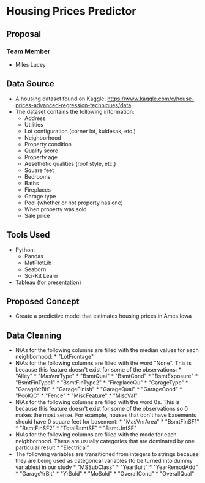 # Housing Prices Predictor
## Proposal
### Team Member
* Miles Lucey
## Data Source
* A housing dataset found on Kaggle: https://www.kaggle.com/c/house-prices-advanced-regression-techniques/data
* The dataset contains the following information:
    * Address
    * Utilities
    * Lot configuration (corner lot, kuldesak, etc.)
    * Neighborhood
    * Property condition
    * Quality score
    * Property age
    * Aesethetic qualities (roof style, etc.)
    * Square feet
    * Bedrooms
    * Baths
    * Fireplaces
    * Garage type
    * Pool (whether or not property has one)
    * When property was sold
    * Sale price
## Tools Used
* Python:
    * Pandas
    * MatPlotLib
    * Seaborn
    * Sci-Kit Learn
* Tableau (for presentation)
## Proposed Concept
* Create a predictive model that estimates housing prices in Ames Iowa
## Data Cleaning
* N/As for the following columns are filled with the median values for each neighborhood:
      * "LotFrontage"
* N/As for the following columns are filled with the word "None". This is because this feature doesn't exist for some of the observations:
      * "Alley"
      * "MasVnrType"
      * "BsmtQual"
      * "BsmtCond"
      * "BsmtExposure"
      * "BsmtFinType1"
      * "BsmtFinType2"
      * "FireplaceQu"
      * "GarageType"
      * "GarageYrBlt"
      * "GarageFinish"
      * "GarageQual"
      * "GarageCond"
      * "PoolQC"
      * "Fence"
      * "MiscFeature"
      * "MiscVal"
* N/As for the following columns are filled with the word 0s. This is because this feature doesn't exist for some of the observations so 0 makes the most sense. For example, houses that don't have basements should have 0 square feet for basement:
         * "MasVnrArea"
         * "BsmtFinSF1"
         * "BsmtFinSF2"
         * "TotalBsmtSF"
         * "BsmtUnfSF"
* N/As for the following columns are filled with the mode for each neighborhood. These are usually categories that are dominated by one particular result
      * "Electrical"
* The following variables are transitioned from integers to strings because they are being used as categorical variables (to be turned into dummy variables) in our study
      * "MSSubClass"
      * "YearBuilt"
      * "YearRemodAdd"
      * "GarageYrBlt"
      * "YrSold"
      * "MoSold"
      * "OverallCond"
      * "OverallQual"
